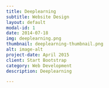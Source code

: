 ```yaml
---
title: Deeplearning 
subtitle: Website Design
layout: default
modal-id: 1
date: 2014-07-18
img: deeplearning.png
thumbnail: deeplearning-thumbnail.png
alt: image-alt
project-date: April 2015
client: Start Bootstrap
category: Web Development
description: Deeplearning

---
```

